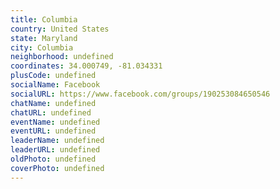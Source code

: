 ```yaml
---
title: Columbia
country: United States
state: Maryland
city: Columbia
neighborhood: undefined
coordinates: 34.000749, -81.034331
plusCode: undefined
socialName: Facebook
socialURL: https://www.facebook.com/groups/190253084650546
chatName: undefined
chatURL: undefined
eventName: undefined
eventURL: undefined
leaderName: undefined
leaderURL: undefined
oldPhoto: undefined
coverPhoto: undefined
---
```


